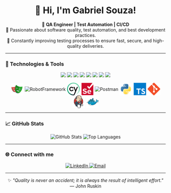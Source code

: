 <h1 align="center">👋 Hi, I'm <strong>Gabriel Souza</strong>!</h1>

<p align="center">
  💼 <strong>QA Engineer | Test Automation | CI/CD</strong>  
  <br>
  🚀 Passionate about software quality, test automation, and best development practices.  
  <br>
  🎯 Constantly improving testing processes to ensure fast, secure, and high-quality deliveries.
</p>

---

### 🧰 Technologies & Tools

<p align="center">
  <img src="https://img.shields.io/badge/Playwright-2EAD33?style=for-the-badge&logo=Playwright&logoColor=white"/>
  <img src="https://img.shields.io/badge/Robot%20Framework-000000?style=for-the-badge&logo=robotframework&logoColor=white"/>
  <img src="https://img.shields.io/badge/Cypress-17202C?style=for-the-badge&logo=cypress&logoColor=white"/>
  <img src="https://img.shields.io/badge/Selenium-43B02A?style=for-the-badge&logo=selenium&logoColor=white"/>
  <img src="https://img.shields.io/badge/Postman-FF6C37?style=for-the-badge&logo=postman&logoColor=white"/>
  <img src="https://img.shields.io/badge/Python-3776AB?style=for-the-badge&logo=python&logoColor=white"/>
  <img src="https://img.shields.io/badge/TypeScript-3178C6?style=for-the-badge&logo=typescript&logoColor=white"/>
  <img src="https://img.shields.io/badge/CI%2FCD-0078D4?style=for-the-badge&logo=azuredevops&logoColor=white"/>
</p>

<div align="center" style="margin-top: 10px;">
  <img align="center" alt="Playwright" height="40" width="40" src="https://raw.githubusercontent.com/devicons/devicon/master/icons/playwright/playwright-original.svg">
  <img align="center" alt="RobotFramework" height="40" width="40" src="https://upload.wikimedia.org/wikipedia/commons/e/e4/Robot-framework-logo.png">
  <img align="center" alt="Cypress" height="40" width="40" src="https://raw.githubusercontent.com/devicons/devicon/master/icons/cypressio/cypressio-original.svg">
  <img align="center" alt="Selenium" height="40" width="40" src="https://raw.githubusercontent.com/devicons/devicon/master/icons/selenium/selenium-original.svg">
  <img align="center" alt="Postman" height="40" width="40" src="https://www.vectorlogo.zone/logos/getpostman/getpostman-icon.svg">
  <img align="center" alt="Python" height="40" width="40" src="https://raw.githubusercontent.com/devicons/devicon/master/icons/python/python-original.svg">
  <img align="center" alt="TypeScript" height="40" width="40" src="https://raw.githubusercontent.com/devicons/devicon/master/icons/typescript/typescript-original.svg">
  <img align="center" alt="Git" height="40" width="40" src="https://raw.githubusercontent.com/devicons/devicon/master/icons/git/git-original.svg">
  <img align="center" alt="Jenkins" height="40" width="40" src="https://raw.githubusercontent.com/devicons/devicon/master/icons/jenkins/jenkins-original.svg">
  <img align="center" alt="Docker" height="40" width="40" src="https://raw.githubusercontent.com/devicons/devicon/master/icons/docker/docker-original.svg">
</div>

---

### 📈 GitHub Stats

<p align="center">
  <img src="https://github-readme-stats.vercel.app/api?username=gabrielsouza80&show_icons=true&theme=radical" alt="GitHub Stats" height="165"/>
  <img src="https://github-readme-stats.vercel.app/api/top-langs/?username=gabrielsouza80&layout=compact&theme=radical" alt="Top Languages" height="165"/>
</p>

---

### 🌐 Connect with me

<p align="center">
  <a href="https://www.linkedin.com/in/gabrielsouza80/" target="_blank">
    <img alt="LinkedIn" src="https://img.shields.io/badge/-LinkedIn-0077B5?style=for-the-badge&logo=linkedin&logoColor=white"/>
  </a>
  <a href="mailto:gabriel.dias808005@outlook.com" target="_blank">
    <img alt="Email" src="https://img.shields.io/badge/-Email-D14836?style=for-the-badge&logo=gmail&logoColor=white"/>
  </a>
</p>

---

<p align="center">
  ✨ <em>"Quality is never an accident; it is always the result of intelligent effort."</em> — John Ruskin
</p>
